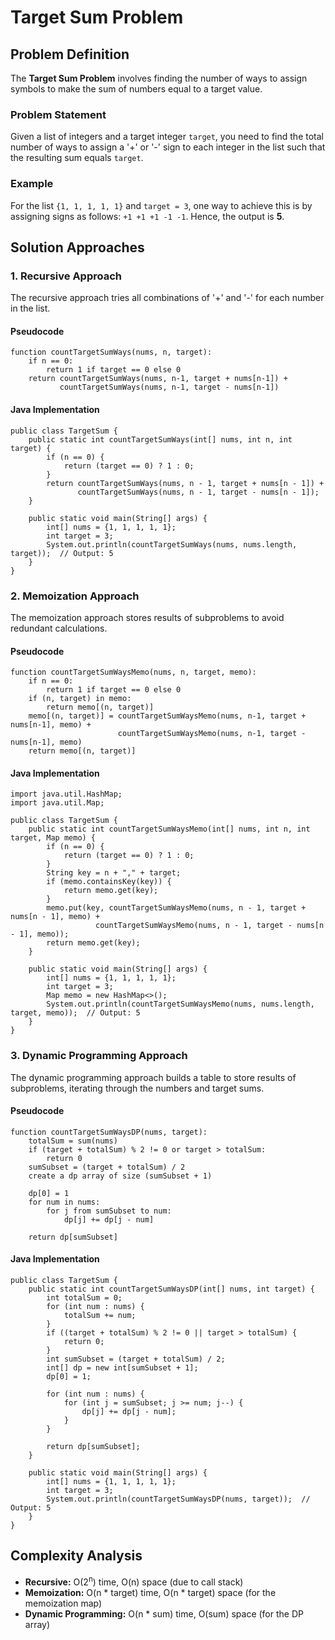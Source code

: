 Target Sum Problem
==================

Problem Definition
------------------

The **Target Sum Problem** involves finding the number of ways to assign symbols to make the sum of numbers equal to a target value.

### Problem Statement

Given a list of integers and a target integer `target`, you need to find the total number of ways to assign a '+' or '-' sign to each integer in the list such that the resulting sum equals `target`.

### Example

For the list `{1, 1, 1, 1, 1}` and `target = 3`, one way to achieve this is by assigning signs as follows: `+1 +1 +1 -1 -1`. Hence, the output is **5**.

Solution Approaches
-------------------

### 1\. Recursive Approach

The recursive approach tries all combinations of '+' and '-' for each number in the list.

#### Pseudocode

    function countTargetSumWays(nums, n, target):
        if n == 0:
            return 1 if target == 0 else 0
        return countTargetSumWays(nums, n-1, target + nums[n-1]) + 
               countTargetSumWays(nums, n-1, target - nums[n-1])
    

#### Java Implementation

    public class TargetSum {
        public static int countTargetSumWays(int[] nums, int n, int target) {
            if (n == 0) {
                return (target == 0) ? 1 : 0;
            }
            return countTargetSumWays(nums, n - 1, target + nums[n - 1]) + 
                   countTargetSumWays(nums, n - 1, target - nums[n - 1]);
        }
    
        public static void main(String[] args) {
            int[] nums = {1, 1, 1, 1, 1};
            int target = 3;
            System.out.println(countTargetSumWays(nums, nums.length, target));  // Output: 5
        }
    }
    

### 2\. Memoization Approach

The memoization approach stores results of subproblems to avoid redundant calculations.

#### Pseudocode

    function countTargetSumWaysMemo(nums, n, target, memo):
        if n == 0:
            return 1 if target == 0 else 0
        if (n, target) in memo:
            return memo[(n, target)]
        memo[(n, target)] = countTargetSumWaysMemo(nums, n-1, target + nums[n-1], memo) + 
                            countTargetSumWaysMemo(nums, n-1, target - nums[n-1], memo)
        return memo[(n, target)]
    

#### Java Implementation

    import java.util.HashMap;
    import java.util.Map;
    
    public class TargetSum {
        public static int countTargetSumWaysMemo(int[] nums, int n, int target, Map memo) {
            if (n == 0) {
                return (target == 0) ? 1 : 0;
            }
            String key = n + "," + target;
            if (memo.containsKey(key)) {
                return memo.get(key);
            }
            memo.put(key, countTargetSumWaysMemo(nums, n - 1, target + nums[n - 1], memo) + 
                       countTargetSumWaysMemo(nums, n - 1, target - nums[n - 1], memo));
            return memo.get(key);
        }
    
        public static void main(String[] args) {
            int[] nums = {1, 1, 1, 1, 1};
            int target = 3;
            Map memo = new HashMap<>();
            System.out.println(countTargetSumWaysMemo(nums, nums.length, target, memo));  // Output: 5
        }
    }
    

### 3\. Dynamic Programming Approach

The dynamic programming approach builds a table to store results of subproblems, iterating through the numbers and target sums.

#### Pseudocode

    function countTargetSumWaysDP(nums, target):
        totalSum = sum(nums)
        if (target + totalSum) % 2 != 0 or target > totalSum:
            return 0
        sumSubset = (target + totalSum) / 2
        create a dp array of size (sumSubset + 1)
        
        dp[0] = 1
        for num in nums:
            for j from sumSubset to num:
                dp[j] += dp[j - num]
        
        return dp[sumSubset]
    

#### Java Implementation

    public class TargetSum {
        public static int countTargetSumWaysDP(int[] nums, int target) {
            int totalSum = 0;
            for (int num : nums) {
                totalSum += num;
            }
            if ((target + totalSum) % 2 != 0 || target > totalSum) {
                return 0;
            }
            int sumSubset = (target + totalSum) / 2;
            int[] dp = new int[sumSubset + 1];
            dp[0] = 1;
            
            for (int num : nums) {
                for (int j = sumSubset; j >= num; j--) {
                    dp[j] += dp[j - num];
                }
            }
            
            return dp[sumSubset];
        }
    
        public static void main(String[] args) {
            int[] nums = {1, 1, 1, 1, 1};
            int target = 3;
            System.out.println(countTargetSumWaysDP(nums, target));  // Output: 5
        }
    }
    

Complexity Analysis
-------------------

*   **Recursive:** O(2<sup>n</sup>) time, O(n) space (due to call stack)
*   **Memoization:** O(n \* target) time, O(n \* target) space (for the memoization map)
*   **Dynamic Programming:** O(n \* sum) time, O(sum) space (for the DP array)
